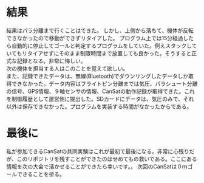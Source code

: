 # 結果
結果はパラ分離まで行くことはできた。
しかし、上側から落ちて、機体が反転できなかったので移動ができずリタイアした。
プログラム上では15分経過したら自動的に停止してゴールと判定するプログラムをしていた。例えスタックしていてもリタイアせずにそのまま制限時間まで放置しても良かった。そうすると正式な記録となる。非常に悔しい。  
次の機体を担当する人はこのことを覚えて欲しい。  
また、記録できたデータは、無線(Bluetooth)でダウンリングしたデータしか取得できなかった。データ内容はフライトピン分離までは気圧、パラシュート分離の信号、GPS情報、９軸センサの情報、CanSatの動作記録が取得できた。これを制御履歴として運営側に提出した。SDカードにデータは、気圧のみで、それ以外は保存できなかった。プログラムを実装する時間がなかったからである。

# 最後に
私が参加できるCanSatの共同実験はこれが最初で最後になる。非常に心残りだが、このリポジトリを残すことができたのはせめてもの救いである。ここにある情報を次の大会で活かせることができたら幸いです。。
次回のCanSatは０ｍゴールできることを祈る。
